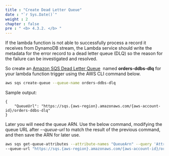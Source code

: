 ```yaml
---
title : "Create Dead Letter Queue"
date : "`r Sys.Date()`"
weight : 2
chapter : false
pre : " <b> 4.3.2. </b> "
---
```


If the lambda function is not able to successfully process a record it receives from DynamoDB stream, the Lambda service should write the metadata for the error record to a dead letter queue (DLQ) so the reason for the failure can be investigated and resolved.

So create an [Amazon SQS Dead Letter Queue](https://docs.aws.amazon.com/AWSSimpleQueueService/latest/SQSDeveloperGuide/sqs-dead-letter-queues.html)  named **orders-ddbs-dlq** for your lambda function trigger using the AWS CLI command below.

```bash
aws sqs create-queue --queue-name orders-ddbs-dlq
```

Sample output:

```
{
    "QueueUrl": "https://sqs.{aws-region}.amazonaws.com/{aws-account-id}/orders-ddbs-dlq"
}
```

Later you will need the queue ARN. Use the below command, modifying the queue URL after _--queue-url_ to match the result of the previous command, and then save the ARN for later use.

```bash
aws sqs get-queue-attributes --attribute-names "QueueArn" --query 'Attributes.QueueArn' --output text \
--queue-url "https://sqs.{aws-region}.amazonaws.com/{aws-account-id}/orders-ddbs-dlq"
```